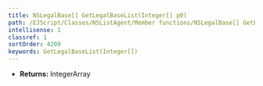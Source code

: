 ```yaml
---
title: NSLegalBase[] GetLegalBaseList(Integer[] p0)
path: /EJScript/Classes/NSListAgent/Member functions/NSLegalBase[] GetLegalBaseList(Integer[] p_0)
intellisense: 1
classref: 1
sortOrder: 4209
keywords: GetLegalBaseList(Integer[])
---
```



* **Returns:** IntegerArray


